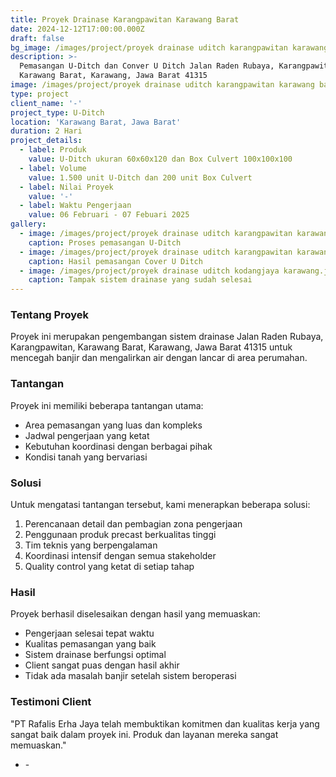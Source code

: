 ```yaml
---
title: Proyek Drainase Karangpawitan Karawang Barat
date: 2024-12-12T17:00:00.000Z
draft: false
bg_image: /images/project/proyek drainase uditch karangpawitan karawang barat.jpeg
description: >-
  Pemasangan U-Ditch dan Conver U Ditch Jalan Raden Rubaya, Karangpawitan,
  Karawang Barat, Karawang, Jawa Barat 41315
image: /images/project/proyek drainase uditch karangpawitan karawang barat.jpeg
type: project
client_name: '-'
project_type: U-Ditch
location: 'Karawang Barat, Jawa Barat'
duration: 2 Hari
project_details:
  - label: Produk
    value: U-Ditch ukuran 60x60x120 dan Box Culvert 100x100x100
  - label: Volume
    value: 1.500 unit U-Ditch dan 200 unit Box Culvert
  - label: Nilai Proyek
    value: '-'
  - label: Waktu Pengerjaan
    value: 06 Februari - 07 Febuari 2025
gallery:
  - image: /images/project/proyek drainase uditch karangpawitan karawang barat.jpeg
    caption: Proses pemasangan U-Ditch
  - image: /images/project/proyek drainase uditch karangpawitan karawang barat.jpeg
    caption: Hasil pemasangan Cover U Ditch
  - image: /images/project/proyek drainase uditch kodangjaya karawang.jpeg
    caption: Tampak sistem drainase yang sudah selesai
---
```


### Tentang Proyek

Proyek ini merupakan pengembangan sistem drainase Jalan Raden Rubaya, Karangpawitan, Karawang Barat, Karawang, Jawa Barat 41315 untuk mencegah banjir dan mengalirkan air dengan lancar di area perumahan.

### Tantangan

Proyek ini memiliki beberapa tantangan utama:

* Area pemasangan yang luas dan kompleks
* Jadwal pengerjaan yang ketat
* Kebutuhan koordinasi dengan berbagai pihak
* Kondisi tanah yang bervariasi

### Solusi

Untuk mengatasi tantangan tersebut, kami menerapkan beberapa solusi:

1. Perencanaan detail dan pembagian zona pengerjaan
2. Penggunaan produk precast berkualitas tinggi
3. Tim teknis yang berpengalaman
4. Koordinasi intensif dengan semua stakeholder
5. Quality control yang ketat di setiap tahap

### Hasil

Proyek berhasil diselesaikan dengan hasil yang memuaskan:

* Pengerjaan selesai tepat waktu
* Kualitas pemasangan yang baik
* Sistem drainase berfungsi optimal
* Client sangat puas dengan hasil akhir
* Tidak ada masalah banjir setelah sistem beroperasi

### Testimoni Client

"PT Rafalis Erha Jaya telah membuktikan komitmen dan kualitas kerja yang sangat baik dalam proyek ini. Produk dan layanan mereka sangat memuaskan."

* \-
